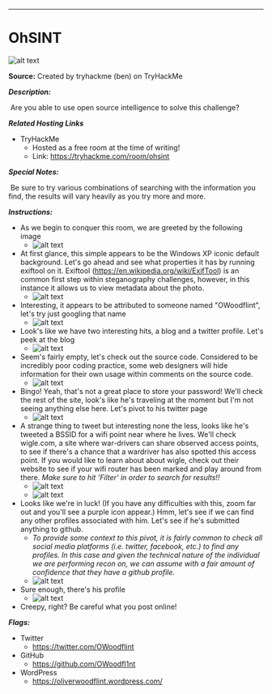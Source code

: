 ****

# OhSINT

![alt text](./images/logo.png?raw=true "Logo")

**Source:** Created by tryhackme (ben) on TryHackMe

***Description:***

​	Are you able to use open source intelligence to solve this challenge?

***Related Hosting Links***

- TryHackMe
  - Hosted as a free room at the time of writing!
  - Link: https://tryhackme.com/room/ohsint

***Special Notes:***

​	Be sure to try various combinations of searching with the information you find, the results will vary heavily as you try more and more. 



***Instructions:*** 

- As we begin to conquer this room, we are greeted by the following image
  - ![alt text](./images/start.jpg?raw=true "start")
- At first glance, this simple appears to be the Windows XP iconic default background. Let's go ahead and see what properties it has by running exiftool on it. Exiftool (https://en.wikipedia.org/wiki/ExifTool) is an common first step within steganography challenges, however, in this instance it allows us to view metadata about the photo.
  - ![alt text](./images/exiftool.png?raw=true "exiftool")
- Interesting, it appears to be attributed to someone named "OWoodflint", let's try just googling that name
  - ![alt text](./images/google.png?raw=true "Google")
- Look's like we have two interesting hits, a blog and a twitter profile. Let's peek at the blog
  - ![alt text](./images/blog.png?raw=true "blog")
- Seem's fairly empty, let's check out the source code. Considered to be incredibly poor coding practice, some web designers will hide information for their own usage within comments on the source code. 
  - ![alt text](./images/blog-source.png?raw=true "blog-source")
- Bingo! Yeah, that's not a great place to store your password! We'll check the rest of the site, look's like he's traveling at the moment but I'm not seeing anything else here. Let's pivot to his twitter page
  - ![alt text](./images/twitter.png?raw=true "twitter")
- A strange thing to tweet but interesting none the less, looks like he's tweeted a BSSID for a wifi point near where he lives. We'll check wigle.com, a site where war-drivers can share observed access points, to see if there's a chance that a wardriver has also spotted this access point. If you would like to learn about about wigle, check out their website to see if your wifi router has been marked and play around from there. _Make sure to hit 'Filter' in order to search for results!!_
  - ![alt text](./images/wigle.png?raw=true "wigle")
  - ![alt text](./images/wigle-ap.png?raw=true "wigle-ap")
- Looks like we're in luck! (If you have any difficulties with this, zoom far out and you'll see a purple icon appear.)  Hmm, let's see if we can find any other profiles associated with him. Let's see if he's submitted anything to github.
  - *To provide some context to this pivot, it is fairly common to check all social media platforms (i.e. twitter, facebook, etc.) to find any profiles. In this case and given the technical nature of the individual we are performing recon on, we can assume with a fair amount of confidence that they have a github profile.*
  - ![alt text](./images/github.png?raw=true "github")
- Sure enough, there's his profile
  - ![alt text](./images/github-profile.png?raw=true "github-profile")
- Creepy, right? Be careful what you post online!







***Flags:***

- Twitter
  - <https://twitter.com/OWoodflint>
- GitHub
  - <https://github.com/OWoodfl1nt>
- WordPress
  - <https://oliverwoodflint.wordpress.com/>
